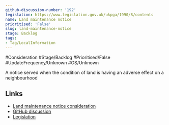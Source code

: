 ```yaml
---
github-discussion-number: '192'
legislation: https://www.legislation.gov.uk/ukpga/1990/8/contents
name: Land maintenance notice
prioritised: 'False'
slug: land-maintenance-notice
stage: Backlog
tags:
- Tag/LocalInformation
---
```


#Consideration #Stage/Backlog #Prioritised/False #UpdateFrequency/Unknown #OS/Unknown

A notice served when the condition of land is having an
adverse effect on a neighbourhood

## Links

* [Land maintenance notice consideration](https://design.planning.data.gov.uk/planning-consideration/land-maintenance-notice)
* [GitHub discussion](https://github.com/digital-land/data-standards-backlog/discussions/192)
* [Legislation](https://www.legislation.gov.uk/ukpga/1990/8/contents)